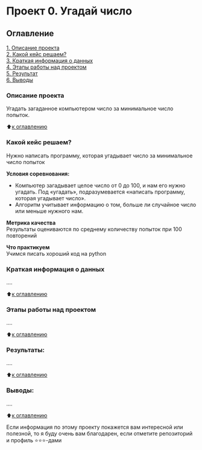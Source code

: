 # Проект 0. Угадай число

## Оглавление  
[1. Описание проекта](https://github.com/GureevRoman/GRS-Project0/blob/main/README.md#Описание-проекта)  
[2. Какой кейс решаем?](https://github.com/GureevRoman/GRS-Project0/blob/main/README.md#Какой-кейс-решаем)  
[3. Краткая информация о данных](https://github.com/GureevRoman/GRS-Project0/blob/main/README.md#Краткая-информация-о-данных)  
[4. Этапы работы над проектом](https://github.com/GureevRoman/GRS-Project0/blob/main/README.md#Этапы-работы-над-проектом)  
[5. Результат](https://github.com/GureevRoman/GRS-Project0/blob/main/README.md#Результат)    
[6. Выводы](https://github.com/GureevRoman/GRS-Project0/blob/main/README.md#Выводы) 

### Описание проекта    
Угадать загаданное компьютером число за минимальное число попыток.

:arrow_up:[к оглавлению](_)


### Какой кейс решаем?    
Нужно написать программу, которая угадывает число за минимальное число попыток

**Условия соревнования:**  
- Компьютер загадывает целое число от 0 до 100, и нам его нужно угадать. Под «угадать», подразумевается «написать программу, которая угадывает число».
- Алгоритм учитывает информацию о том, больше ли случайное число или меньше нужного нам.

**Метрика качества**     
Результаты оцениваются по среднему количеству попыток при 100 повторений

**Что практикуем**     
Учимся писать хороший код на python


### Краткая информация о данных
....
  
:arrow_up:[к оглавлению](https://github.com/GureevRoman/GRS-Project0/blob/main/README.md#Оглавление)


### Этапы работы над проектом  
....

:arrow_up:[к оглавлению](https://github.com/GureevRoman/GRS-Project0/blob/main/README.md#Оглавление)


### Результаты:  
....

:arrow_up:[к оглавлению](https://github.com/GureevRoman/GRS-Project0/blob/main/README.md#Оглавление)


### Выводы:  
....

:arrow_up:[к оглавлению](https://github.com/GureevRoman/GRS-Project0/blob/main/README.md#Оглавление)


Если информация по этому проекту покажется вам интересной или полезной, то я буду очень вам благодарен, если отметите репозиторий и профиль ⭐️⭐️⭐️-дами